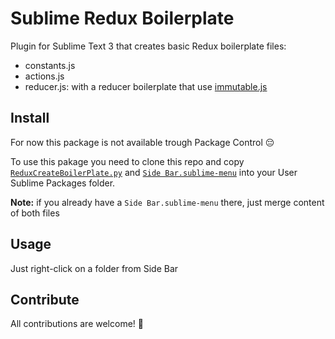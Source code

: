 # Sublime Redux Boilerplate

Plugin for Sublime Text 3 that creates basic Redux boilerplate files:

- constants.js
- actions.js
- reducer.js: with a reducer boilerplate that use [immutable.js](https://facebook.github.io/immutable-js/)

## Install

For now this package is not available trough Package Control 😔

To use this pakage you need to clone this repo and copy [`ReduxCreateBoilerPlate.py`](./ReduxCreateBoilerplate.py) and [`Side Bar.sublime-menu`](./Side%20Bar.sublime-menu) into your User Sublime Packages folder.

**Note:** if you already have a `Side Bar.sublime-menu` there, just merge content of both files

## Usage

Just right-click on a folder from Side Bar

## Contribute

All contributions are welcome! 🚀

